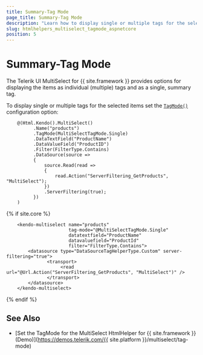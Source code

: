 ```yaml
---
title: Summary-Tag Mode
page_title: Summary-Tag Mode
description: "Learn how to display single or multiple tags for the selected items for the Telerik UI MultiSelect component for {{ site.framework }}."
slug: htmlhelpers_multiselect_tagmode_aspnetcore
position: 5
---
```


# Summary-Tag Mode

The Telerik UI MultiSelect for {{ site.framework }} provides options for displaying the items as individual (multiple) tags and as a single, summary tag. 

To display single or multiple tags for the selected items set the [`TagMode()`](/api/kendo.mvc.ui.fluent/multiselectbuilder#tagmodekendomvcuimultiselecttagmode) configuration option:

```HtmlHelper
    @(Html.Kendo().MultiSelect()
          .Name("products")
          .TagMode(MultiSelectTagMode.Single)
          .DataTextField("ProductName")
          .DataValueField("ProductID")
          .Filter(FilterType.Contains)
          .DataSource(source =>
          {
              source.Read(read =>
              {
                  read.Action("ServerFiltering_GetProducts", "MultiSelect");
              })
              .ServerFiltering(true);
          })
    )
```
{% if site.core %}
```TagHelper
    <kendo-multiselect name="products"
                       tag-mode="@MultiSelectTagMode.Single"
                       datatextfield="ProductName"
                       datavaluefield="ProductId"
                       filter="FilterType.Contains">
        <datasource type="DataSourceTagHelperType.Custom" server-filtering="true">
               <transport>
                    <read url="@Url.Action("ServerFiltering_GetProducts", "MultiSelect")" />
               </transport>
        </datasource>
    </kendo-multiselect>
```
{% endif %}

## See Also

* [Set the TagMode for the MultiSelect HtmlHelper for {{ site.framework }} (Demo)](https://demos.telerik.com/{{ site.platform }}/multiselect/tag-mode)
